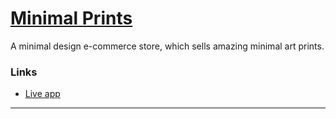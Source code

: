 [Minimal Prints](https://minimal-prints.herokuapp.com/)
=======================================

A minimal design e-commerce store, which sells amazing minimal art prints.

### Links

 - [Live app](https://minimal-prints.web.app/)

* * *